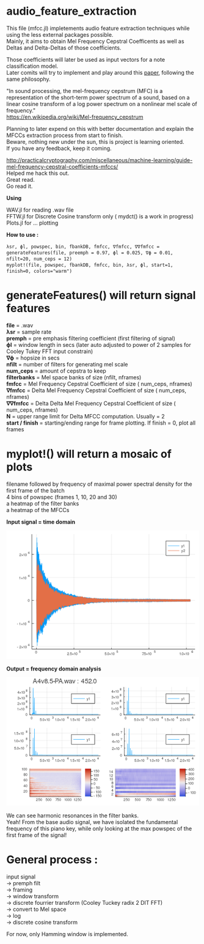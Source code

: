 # audio_feature_extraction


This file (mfcc.jl) impletements audio feature extraction techniques while using the less external packages possible.<br/>
Mainly, it aims to obtain Mel Frequency Cepstral Coefficents as well as Deltas and Delta-Deltas of those coefficients.<br/>

Those coefficients will later be used as input vectors for a note classification model.<br/>
Later comits will try to implement and play around this [paper](https://pdf.sciencedirectassets.com/280203/1-s2.0-S1877050912X00061/1-s2.0-S1877050912006424/main.pdf?X-Amz-Security-Token=IQoJb3JpZ2luX2VjEEgaCXVzLWVhc3QtMSJIMEYCIQDql2G2kAaRIM8kxvh%2Fi5fiJjN3UxP42VbQ%2BEuVR7cNvAIhAJwdAHpZljxW6kjQfDHN6RhcmLYTwud7%2FrGNwdHf0NthKr0DCIH%2F%2F%2F%2F%2F%2F%2F%2F%2F%2FwEQAxoMMDU5MDAzNTQ2ODY1IgxIunqAK%2FRv0mQMOxkqkQO%2BngOVGO%2Bsauv9bods7D5IUZDTge1nbh7oCAOOyzy8G5GhMejl3sZIIbIJzWI0PbE5z%2F4wMZOvs2nsdBDNAep%2BP2kmJRXOhMhzG2Mh0Zk2r3EcuZN9sGGU3wX5wBmW2r2yuKs3SauGVB4Ln%2BGw0UH5iII6qOQa0pl6twDkGB3Vf2n2nthKGtOcSosHCtYVqfAUann4bbfPAUZgXF8YPpKx9eexYMx4BK8anhwbvRSekf%2BJG68HyCgzgUVgQcY3zoht3MhvSGdzpz24u6%2BlnOWka9pjQp0PNrNuJLkxVYftfIb7K%2F4J31MeMSYn0NPmY8h%2B5%2FeuMgQP3yw0F9L1DhByDqnbOf4iMAtCEMD85a8RcByDTCaZK2%2FeMV2kUJISvAheWE94wDynABVj4aEYYBpDAZOPwRC3zPTGsST0HzizQZE0u0Je6QP6TqTmmkMpfGmUvjhUq0s9ULcz546de9ld4uYwpDWduRO2PcFeuNHuQplAPzEwGZgWsXq3Ldsp7K5AQurAXk3tQkVip%2FkMe1CMhTCJrY78BTrqAc3LoX%2FGeM4EwLbGX7Nkxx5lmry0c4t6LOF5z6Tva5DFccktZpBs2U2k1Ir3hvjtn2ui%2FTx0ewLScywQ5W3pH2MHRDEF4m9f9EZMSQzStcZatBD6ek1He%2FcZd4JGY6NHj7b%2FXziStZD%2Fybz3r1ecbiIwY3oJCoKzhl2fiqn621y26J%2BXlOES%2FOXlVQeDBD9FBMFlwHaF81hKK2s6AcseOiVFLCiTN%2BKozN4mw3JAZ5Z1VP1a98FNBJ1gOZvixcadPk3HLvdDcbQynUfccDDfkw8NUm637w4hT%2FBtNMB09SQ%2BcbahPS5K9qsrqQ%3D%3D&X-Amz-Algorithm=AWS4-HMAC-SHA256&X-Amz-Date=20201012T011655Z&X-Amz-SignedHeaders=host&X-Amz-Expires=300&X-Amz-Credential=ASIAQ3PHCVTYTLMKFKEJ%2F20201012%2Fus-east-1%2Fs3%2Faws4_request&X-Amz-Signature=f452cf3a9316739b6985eaa327fd188b19fc69776c8017ab866514a814dc4cc7&hash=39d0e007f9f306fcf605a855c6f5e4c752ee89f8ff8cf64302156e15103ee9d9&host=68042c943591013ac2b2430a89b270f6af2c76d8dfd086a07176afe7c76c2c61&pii=S1877050912006424&tid=spdf-6a2dcf9e-0180-4df4-a8ed-bae0cf653cea&sid=ad9454e75c41f347ee79906311234e6ed8f1gxrqb&type=client "paper"), following the same philosophy.<br/>

"In sound processing, the mel-frequency cepstrum (MFC) is a representation of the short-term power spectrum of a sound, based on a linear cosine transform of a log power spectrum on a nonlinear mel scale of frequency."<br/>
https://en.wikipedia.org/wiki/Mel-frequency_cepstrum


Planning to later expend on this with better documentation and explain the MFCCs extraction process from start to finish.<br/>
Beware, nothing new under the sun, this is project is learning oriented.<br/>
If you have any feedback, keep it coming. <br/>

http://practicalcryptography.com/miscellaneous/machine-learning/guide-mel-frequency-cepstral-coefficients-mfccs/<br/>
Helped me hack this out.<br/>
Great read.<br/>
Go read it.<br/>

<strong>Using</strong><br/>

   WAV.jl for reading .wav file <br/>
   FFTW.jl for Discrete Cosine transform only ( mydct() is a work in progress)<br/>
   Plots.jl for ... plotting <br/>

<strong>How to use :</strong><br/>

    λsr, ϕl, powspec, bin, fbankDB, fmfcc, ∇fmfcc, ∇∇fmfcc = generateFeatures(file, preemph = 0.97, ϕl = 0.025, ∇ϕ = 0.01, nfilt=20, num_ceps = 12)
    myplot!(file, powspec, fbankDB, fmfcc, bin, λsr, ϕl, start=1, finish=0, colors="warm")

    
  #   generateFeatures() will return signal features
 
   <strong>file</strong> = .wav <br/>
   <strong>λsr</strong> = sample rate<br/>
   <strong>premph</strong> = pre emphasis filtering coefficient (first filtering of signal) <br/>
   <strong>ϕl</strong> = window length in secs (later auto adjusted to power of 2 samples for Cooley Tukey FFT input constrain)<br/>
   <strong>∇ϕ</strong> = hopsize in secs <br/>
   <strong>nfilt</strong> = number of filters for generating mel scale <br/>
   <strong>num_ceps</strong> = amount of cepstra to keep<br/>
   <strong>filterbanks</strong> = Mel space banks of size (nfilt, nframes)<br/>
   <strong>fmfcc</strong> = Mel Frequency Cepstral Coefficient of size ( num_ceps, nframes)<br/>
   <strong>∇fmfcc</strong> = Delta Mel Frequency Cepstral Coefficient of size ( num_ceps, nframes)<br/>
   <strong>∇∇fmfcc</strong> = Delta Delta Mel Frequency Cepstral Coefficient of size ( num_ceps, nframes)<br/>
   <strong>N</strong> = upper range limit for Delta MFCC computation. Usually = 2 <br/>
   <strong>start / finish</strong> = starting/ending range for frame plotting. If finish = 0, plot all frames<br/>
   
 #   myplot!() will return a mosaic of plots
   filename followed by frequency of maximal power spectral density for the first frame of the batch<br/>
   4 bins of powspec (frames 1, 10, 20 and 30)<br/>
   a heatmap of the filter banks<br/>
   a heatmap of the MFCCs<br/>
   
   <strong>Input signal = time domain</strong><br/>
   
   ![image info](./input.png)<br/>
    
   <strong>Output = frequency domain analysis</strong><br/>
    
   ![image info](./output.png)<br/>
    
We can see harmonic resonances in the filter banks.<br/>
Yeah! From the base audio signal, we have isolated the fundamental frequency of this piano key, while only looking at the max powspec of the first frame of the signal!

  #  General process :
   input signal <br/>
        -> premph filt <br/>
        -> framing <br/>
        -> window transform <br/>
        -> discrete fourrier transform (Cooley Tuckey radix 2 DIT FFT) <br/>
        -> convert to Mel space <br/>
        -> log <br/>
        -> discrete cosine transform<br/>

   For now, only Hamming window is implemented.

